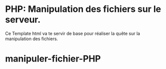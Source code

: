 # PHP: Manipulation des fichiers sur le serveur.

Ce Template html va te servir de base pour réaliser la quête sur la manipulation des fichiers.
# manipuler-fichier-PHP
